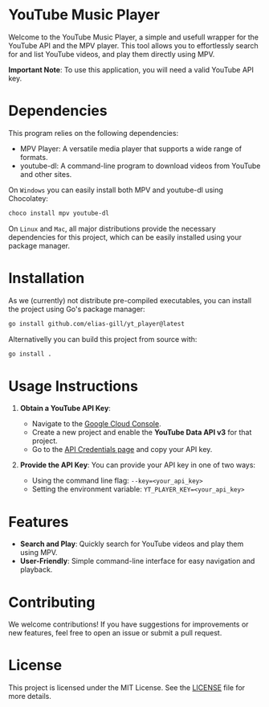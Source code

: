 # YouTube Music Player 

Welcome to the YouTube Music Player, a simple and usefull wrapper for the YouTube API and the
MPV player.
This tool allows you to effortlessly search for and list YouTube videos, and play them directly
using MPV.

**Important Note**:
To use this application, you will need a valid YouTube API key.

# Dependencies 

This program relies on the following dependencies:
- MPV Player:
  A versatile media player that supports a wide range of formats.
- youtube-dl:
  A command-line program to download videos from YouTube and other sites.

On `Windows` you can easily install both MPV and youtube-dl using Chocolatey:
```bash
choco install mpv youtube-dl
```

On `Linux` and `Mac`, all major distributions provide the necessary dependencies for this
project, which can be easily installed using your package manager.

# Installation

As we (currently) not distribute pre-compiled executables, you can install the project using
Go's package manager:

```bash
go install github.com/elias-gill/yt_player@latest 
```

Alternativelly you can build this project from source with:

```bash
go install .
```

# Usage Instructions

1. **Obtain a YouTube API Key**:
   - Navigate to the [Google Cloud Console](https://console.cloud.google.com/).
   - Create a new project and enable the **YouTube Data API v3** for that project.
   - Go to the
     [API Credentials page](https://console.cloud.google.com/apis/api/youtube.googleapis.com/credentials)
     and copy your API key.

2. **Provide the API Key**:
   You can provide your API key in one of two ways:
   - Using the command line flag:
     `--key=<your_api_key>`
   - Setting the environment variable:
     `YT_PLAYER_KEY=<your_api_key>`

# Features

- **Search and Play**:
  Quickly search for YouTube videos and play them using MPV.
- **User-Friendly**:
  Simple command-line interface for easy navigation and playback.

# Contributing

We welcome contributions!
If you have suggestions for improvements or new features, feel free to open an issue or submit
a pull request.

# License 

This project is licensed under the MIT License.
See the [LICENSE](LICENSE.md) file for more details.

